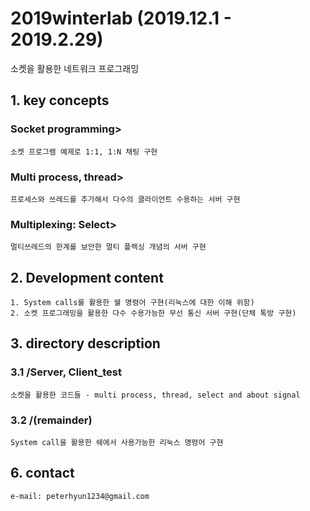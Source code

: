 # 2019winterlab (2019.12.1 - 2019.2.29)
소켓을 활용한 네트워크 프로그래밍

## 1. key concepts
### Socket programming>
    소켓 프로그램 예제로 1:1, 1:N 채팅 구현
### Multi process, thread>
    프로세스와 쓰레드를 추가해서 다수의 클라이언트 수용하는 서버 구현  
### Multiplexing: Select>   
    멀티쓰레드의 한계를 보안한 멀티 플렉싱 개념의 서버 구현

## 2. Development content
    1. System calls를 활용한 쉘 명령어 구현(리눅스에 대한 이해 위함)
    2. 소켓 프로그래밍을 활용한 다수 수용가능한 무선 통신 서버 구현(단체 톡방 구현) 
## 3. directory description
### 3.1 /Server, Client_test
    소켓을 활용한 코드들 - multi process, thread, select and about signal

### 3.2 /(remainder)
    System call을 활용한 쉐에서 사용가능한 리눅스 명령어 구현 

## 6. contact
    e-mail: peterhyun1234@gmail.com
